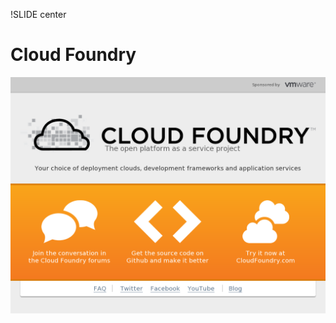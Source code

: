 !SLIDE center
# Cloud Foundry #

[ ![Cloud Foundry](05.Cloud_Foundry.png) ](http://cloudfoundry.org/)

